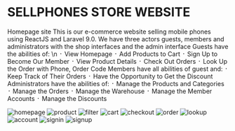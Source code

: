 <!-- # sellphones -->
#  SELLPHONES STORE WEBSITE
Homepage site
This is our e-commerce website selling mobile phones using ReactJS and Laravel 9.0.
We have three actors guests, members and administrators with the shop interfaces and the admin interface
Guests have the abilities of: \n
᛫ View Homepage
᛫ Add Products to Cart
᛫ Sign Up to Become Our Member
᛫ View Product Details
᛫ Check Out Orders
᛫ Look Up the Order with Phone, Order Code
Members have all abilities of guest and:
᛫ Keep Track of Their Orders
᛫ Have the Opportunity to Get the Discount
Administrators have the abilities of:
᛫ Manage the Products and Categories
᛫ Manage the Orders
᛫ Manage the Warehouse
᛫ Manage the Member Accounts
᛫ Manage the Discounts


![homepage](/FrontEnd/public/pictures/1_homepage.png)
![product](/FrontEnd/public/pictures/2_product.png)
![filter](/FrontEnd/public/pictures/3_filter.png)
![cart](/FrontEnd/public/pictures/4_cart.png)
![checkout](/FrontEnd/public/pictures/5_checkout.png)
![order](/FrontEnd/public/pictures/6_order.png)
![lookup](/FrontEnd/public/pictures/7_lookup.png)
![account](/FrontEnd/public/pictures/8_account.png)
![signin](/FrontEnd/public/pictures/9_signin.png)
![signup](/FrontEnd/public/pictures/10_signup.png)


